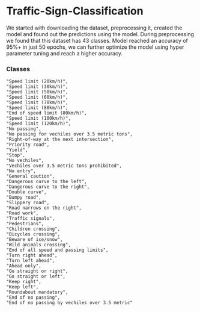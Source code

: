 # Traffic-Sign-Classification

We started with downloading the dataset, preprocessing it, created the model and found out the predictions using the model. During preprocessing we found that this dataset has 43 classes. Model reached an accuracy of 95%+ in just 50 epochs, we can further optimize the model using hyper parameter tuning and reach a higher accuracy.

### Classes 
    "Speed limit (20km/h)",
    "Speed limit (30km/h)",
    "Speed limit (50km/h)",
    "Speed limit (60km/h)",
    "Speed limit (70km/h)",
    "Speed limit (80km/h)",
    "End of speed limit (80km/h)",
    "Speed limit (100km/h)",
    "Speed limit (120km/h)",
    "No passing",
    "No passing for vechiles over 3.5 metric tons",
    "Right-of-way at the next intersection",
    "Priority road",
    "Yield",
    "Stop",
    "No vechiles",
    "Vechiles over 3.5 metric tons prohibited",
    "No entry",
    "General caution",
    "Dangerous curve to the left",
    "Dangerous curve to the right",
    "Double curve",
    "Bumpy road",
    "Slippery road",
    "Road narrows on the right",
    "Road work",
    "Traffic signals",
    "Pedestrians",
    "Children crossing",
    "Bicycles crossing",
    "Beware of ice/snow",
    "Wild animals crossing",
    "End of all speed and passing limits",
    "Turn right ahead",
    "Turn left ahead",
    "Ahead only",
    "Go straight or right",
    "Go straight or left",
    "Keep right",
    "Keep left",
    "Roundabout mandatory",
    "End of no passing",
    "End of no passing by vechiles over 3.5 metric"